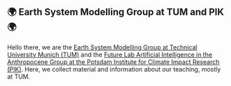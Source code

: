 ## 🌍 Earth System Modelling Group at TUM and PIK 🌍

Hello there, we are the [Earth System Modelling Group at Technical University Munich (TUM)](https://www.asg.ed.tum.de/esm/startseite/) and the [Future Lab Artificial Intelligence in the Anthropocene Group at the Potsdam Institute for Climate Impact Research (PIK)](https://www.pik-potsdam.de/en/institute/futurelabs/artificial-intelligence-in-the-anthropocene/artificial-intelligence-in-the-anthropocene). Here, we collect material and information about our teaching, mostly at TUM. 
